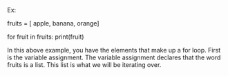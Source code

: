 Ex:

fruits = [ apple, banana, orange]

for fruit in fruits:
	print(fruit)

In this above example, you have the elements that make up a for loop. First is the variable assignment. The variable assignment declares that the word fruits is a list. This list is what we will be iterating over. 